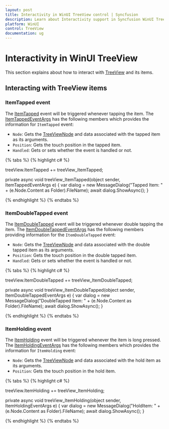 ```yaml
---
layout: post
title: Interactivity in WinUI TreeView control | Syncfusion
description: Learn about Interactivity support in Syncfusion WinUI TreeView control and more details.
platform: WinUI
control: TreeView
documentation: ug
---
```


# Interactivity in WinUI TreeView

 This section explains about how to interact with [TreeView](https://help.syncfusion.com/cr/winui/Syncfusion.UI.Xaml.TreeView.SfTreeView.html) and its items.

## Interacting with TreeView items

### ItemTapped event

The [ItemTapped](https://help.syncfusion.com/cr/winui/Syncfusion.UI.Xaml.TreeView.SfTreeView.html#Syncfusion_UI_Xaml_TreeView_SfTreeView_ItemTapped) event will be triggered whenever tapping the item. The [ItemTappedEventArgs](https://help.syncfusion.com/cr/winui/Syncfusion.UI.Xaml.TreeView.ItemTappedEventArgs.html) has the following members which provides the information for `ItemTapped` event:

 * `Node`: Gets the [TreeViewNode](https://help.syncfusion.com/cr/winui/Syncfusion.UI.Xaml.TreeView.Engine.TreeViewNode.html) and data associated with the tapped item as its arguments.
 * `Position`: Gets the touch position in the tapped item.
 * `Handled`: Gets or sets whether the event is handled or not.

{% tabs %}
{% highlight c# %}

treeView.ItemTapped += treeView_ItemTapped;

private async void treeView_ItemTapped(object sender, ItemTappedEventArgs e)
{
    var dialog = new MessageDialog("Tapped Item: " + (e.Node.Content as Folder).FileName);
    await dialog.ShowAsync();
}

{% endhighlight %}
{% endtabs %}

### ItemDoubleTapped event

The [ItemDoubleTapped](https://help.syncfusion.com/cr/winui/Syncfusion.UI.Xaml.TreeView.SfTreeView.html#Syncfusion_UI_Xaml_TreeView_SfTreeView_ItemDoubleTapped) event will be triggered whenever double tapping the item. The [ItemDoubleTappedEventArgs](https://help.syncfusion.com/cr/winui/Syncfusion.UI.Xaml.TreeView.ItemDoubleTappedEventArgs.html) has the following members providing information for the `ItemDoubleTapped` event:

 * `Node`: Gets the [TreeViewNode](https://help.syncfusion.com/cr/winui/Syncfusion.UI.Xaml.TreeView.Engine.TreeViewNode.html) and data associated with the double tapped item as its arguments.
 * `Position`: Gets the touch position in the double tapped item.
 * `Handled`: Gets or sets whether the event is handled or not.

{% tabs %}
{% highlight c# %}

treeView.ItemDoubleTapped += treeView_ItemDoubleTapped;

private async void treeView_ItemDoubleTapped(object sender, ItemDoubleTappedEventArgs e)
{
    var dialog = new MessageDialog("DoubleTapped Item: " + (e.Node.Content as Folder).FileName);
    await dialog.ShowAsync();
}

{% endhighlight %}
{% endtabs %}

### ItemHolding event

The [ItemHolding](https://help.syncfusion.com/cr/winui/Syncfusion.UI.Xaml.TreeView.SfTreeView.html#Syncfusion_UI_Xaml_TreeView_SfTreeView_ItemHolding) event will be triggered whenever the item is long pressed. The 
 [ItemHoldingEventArgs](https://help.syncfusion.com/cr/winui/Syncfusion.UI.Xaml.TreeView.ItemHoldingEventArgs.html) has the following members which provides the information for `ItemHolding` event:

 * `Node`: Gets the [TreeViewNode](https://help.syncfusion.com/cr/winui/Syncfusion.UI.Xaml.TreeView.Engine.TreeViewNode.html) and data associated with the hold item as its arguments.
 * `Position`: Gets the touch position in the hold item.
 
{% tabs %}
{% highlight c# %}

treeView.ItemHolding += treeView_ItemHolding;

private async void treeView_ItemHolding(object sender, ItemHoldingEventArgs e)
{
    var dialog = new MessageDialog("HoldItem: " + (e.Node.Content as Folder).FileName);
    await dialog.ShowAsync();
}

{% endhighlight %}
{% endtabs %}
